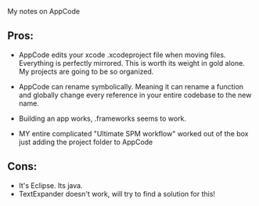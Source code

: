 My notes on AppCode<!--more--> 


## Pros:

- AppCode edits your xcode .xcodeproject file when moving files. Everything is perfectly mirrored. This is worth its weight in gold alone. My projects are going to be so organized.

- AppCode can rename symbolically. Meaning it can rename a function and globally change every reference in your entire codebase to the new name. 

- Building an app works, .frameworks seems to work.

- MY entire complicated "Ultimate SPM workflow" worked out of the box just adding the project folder to AppCode

## Cons: 
- It's Eclipse. Its java. 
- TextExpander doesn't work, will try to find a solution for this!